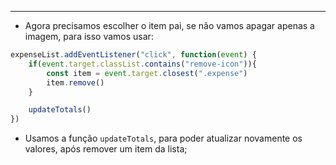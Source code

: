 ___
- Agora precisamos escolher o item pai, se não vamos apagar apenas a imagem, para isso vamos usar:
```js
expenseList.addEventListener("click", function(event) {
	if(event.target.classList.contains("remove-icon")){
		const item = event.target.closest(".expense")
		item.remove()
	}

	updateTotals()
})
```
- Usamos a função `updateTotals`, para poder atualizar novamente os valores, após remover um item da lista;
